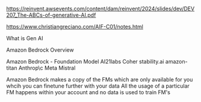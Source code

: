 https://reinvent.awsevents.com/content/dam/reinvent/2024/slides/dev/DEV207_The-ABCs-of-generative-AI.pdf

https://www.christiangreciano.com/AIF-C01/notes.html


What is Gen AI

Amazon Bedrock Overview

Amazon Bedrock - Foundation Model
AI21labs
Coher
stability.ai
amazon-titan
Anthrop\c
Meta
Mistral

Amazon Bedrock makes a copy of the FMs which are only available for you whcih you can finetune further with your data
All the usage of a particular FM happens within your account and no data is used to train FM's
